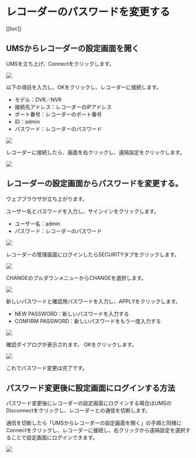 # レコーダーのパスワードを変更する

[[toc]]

## UMSからレコーダーの設定画面を開く

UMSを立ち上げ、Connectをクリックします。

![](./images/pc-ums-change-password/001.jpg)

以下の項目を入力し、OKをクリックし、レコーダーに接続します。
- モデル：DVR／NVR
- 接続先アドレス：レコーダーのIPアドレス
- ポート番号：レコーダーのポート番号
- ID：admin
- パスワード：レコーダーのパスワード

![](./images/pc-ums-change-password/002.jpg)

レコーダーに接続したら、画面を右クリックし、遠隔設定をクリックします。

![](./images/pc-ums-change-password/003.jpg)

## レコーダーの設定画面からパスワードを変更する。

ウェブブラウザが立ち上がります。

ユーザー名とパスワードを入力し、サインインをクリックします。
- ユーザー名：admin
- パスワード：レコーダーのパスワード

![](./images/pc-ums-change-password/004.jpg)

レコーダーの管理画面にログインしたらSECURITYタブをクリックします。

![](./images/pc-ums-change-password/005.jpg)

CHANGEのプルダウンメニューからCHANGEを選択します。

![](./images/pc-ums-change-password/006.jpg)

新しいパスワードと確認用パスワードを入力し、APPLYをクリックします。
- NEW PASSWORD：新しいパスワードを入力する
- CONFIRM PASSWORD：新しいパスワードをもう一度入力する

![](./images/pc-ums-change-password/007.jpg)

確認ダイアログが表示されます。
OKをクリックします。

![](./images/pc-ums-change-password/008.jpg)

これでパスワード変更は完了です。

## パスワード変更後に設定画面にログインする方法

パスワード変更後にレコーダーの設定画面にログインする場合はUMSのDisconnectをクリックし、レコーダーとの通信を切断します。

通信を切断したら「UMSからレコーダーの設定画面を開く」の手順と同様にConnectをクリックし、レコーダーに接続し、右クリックから遠隔設定を選択することで設定画面にログインできます。

![](./images/pc-ums-change-password/009.jpg)


